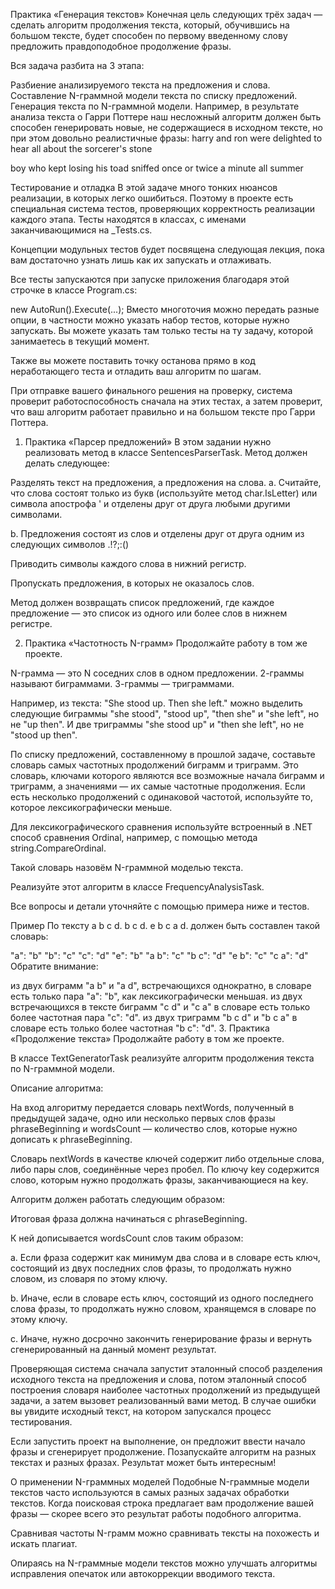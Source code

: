 Практика «Генерация текстов»
Конечная цель следующих трёх задач — сделать алгоритм продолжения текста, который, обучившись на большом тексте, будет способен по первому введенному слову предложить правдоподобное продолжение фразы.

Вся задача разбита на 3 этапа:

Разбиение анализируемого текста на предложения и слова.
Составление N-граммной модели текста по списку предложений.
Генерация текста по N-граммной модели. Например, в результате анализа текста о Гарри Поттере наш несложный алгоритм должен быть способен генерировать новые, не содержащиеся в исходном тексте, но при этом довольно реалистичные фразы:
harry and ron were delighted to hear all about the sorcerer's stone

boy who kept losing his toad sniffed once or twice a minute all summer

Тестирование и отладка
В этой задаче много тонких нюансов реализации, в которых легко ошибиться. Поэтому в проекте есть специальная система тестов, проверяющих корректность реализации каждого этапа. Тесты находятся в классах, с именами заканчивающимися на _Tests.cs.

Концепции модульных тестов будет посвящена следующая лекция, пока вам достаточно узнать лишь как их запускать и отлаживать.

Все тесты запускаются при запуске приложения благодаря этой строчке в классе Program.cs:

new AutoRun().Execute(...);
Вместо многоточия можно передать разные опции, в частности можно указать набор тестов, которые нужно запускать. Вы можете указать там только тесты на ту задачу, которой занимаетесь в текущий момент.

Также вы можете поставить точку останова прямо в код неработающего теста и отладить ваш алгоритм по шагам.

При отправке вашего финального решения на проверку, система проверит работоспособность сначала на этих тестах, а затем проверит, что ваш алгоритм работает правильно и на большом тексте про Гарри Поттера.

1. Практика «Парсер предложений»
В этом задании нужно реализовать метод в классе SentencesParserTask. Метод должен делать следующее:

Разделять текст на предложения, а предложения на слова.
a. Считайте, что слова состоят только из букв (используйте метод char.IsLetter) или символа апострофа ' и отделены друг от друга любыми другими символами.

b. Предложения состоят из слов и отделены друг от друга одним из следующих символов .!?;:()

Приводить символы каждого слова в нижний регистр.

Пропускать предложения, в которых не оказалось слов.

Метод должен возвращать список предложений, где каждое предложение — это список из одного или более слов в нижнем регистре.

2. Практика «Частотность N-грамм»
Продолжайте работу в том же проекте.

N-грамма — это N соседних слов в одном предложении. 2-граммы называют биграммами. 3-граммы — триграммами.

Например, из текста: "She stood up. Then she left." можно выделить следующие биграммы "she stood", "stood up", "then she" и "she left", но не "up then". И две триграммы "she stood up" и "then she left", но не "stood up then".

По списку предложений, составленному в прошлой задаче, составьте словарь самых частотных продолжений биграмм и триграмм. Это словарь, ключами которого являются все возможные начала биграмм и триграмм, а значениями — их самые частотные продолжения. Если есть несколько продолжений с одинаковой частотой, используйте то, которое лексикографически меньше.

Для лексикографического сравнения используйте встроенный в .NET способ сравнения Ordinal, например, с помощью метода string.CompareOrdinal.

Такой словарь назовём N-граммной моделью текста.

Реализуйте этот алгоритм в классе FrequencyAnalysisTask.

Все вопросы и детали уточняйте с помощью примера ниже и тестов.

Пример
По тексту a b c d. b c d. e b c a d. должен быть составлен такой словарь:

"a": "b"
"b": "c"
"c": "d"
"e": "b"
"a b": "c"
"b c": "d"
"e b": "c"
"c a": "d"
Обратите внимание:

из двух биграмм "a b" и "a d", встречающихся однократно, в словаре есть только пара "a": "b", как лексикографически меньшая.
из двух встречающихся в тексте биграмм "c d" и "c a" в словаре есть только более частотная пара "c": "d".
из двух триграмм "b c d" и "b c a" в словаре есть только более частотная "b c": "d".
3. Практика «Продолжение текста»
Продолжайте работу в том же проекте.

В классе TextGeneratorTask реализуйте алгоритм продолжения текста по N-граммной модели.

Описание алгоритма:

На вход алгоритму передается словарь nextWords, полученный в предыдущей задаче, одно или несколько первых слов фразы phraseBeginning и wordsCount — количество слов, которые нужно дописать к phraseBeginning.

Словарь nextWords в качестве ключей содержит либо отдельные слова, либо пары слов, соединённые через пробел. По ключу key содержится слово, которым нужно продолжать фразы, заканчивающиеся на key.

Алгоритм должен работать следующим образом:

Итоговая фраза должна начинаться с phraseBeginning.

К ней дописывается wordsCount слов таким образом:

a. Если фраза содержит как минимум два слова и в словаре есть ключ, состоящий из двух последних слов фразы, то продолжать нужно словом, из словаря по этому ключу.

b. Иначе, если в словаре есть ключ, состоящий из одного последнего слова фразы, то продолжать нужно словом, хранящемся в словаре по этому ключу.

c. Иначе, нужно досрочно закончить генерирование фразы и вернуть сгенерированный на данный момент результат.

Проверяющая система сначала запустит эталонный способ разделения исходного текста на предложения и слова, потом эталонный способ построения словаря наиболее частотных продолжений из предыдущей задачи, а затем вызовет реализованный вами метод. В случае ошибки вы увидите исходный текст, на котором запускался процесс тестирования.

Если запустить проект на выполнение, он предложит ввести начало фразы и сгенерирует продолжение. Позапускайте алгоритм на разных текстах и разных фразах. Результат может быть интересным!

О применении N-граммных моделей
Подобные N-граммные модели текстов часто используются в самых разных задачах обработки текстов. Когда поисковая строка предлагает вам продолжение вашей фразы — скорее всего это результат работы подобного алгоритма.

Сравнивая частоты N-грамм можно сравнивать тексты на похожесть и искать плагиат.

Опираясь на N-граммные модели текстов можно улучшать алгоритмы исправления опечаток или автокоррекции вводимого текста.
